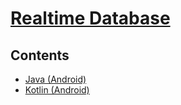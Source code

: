 # [Realtime Database](https://firebase.google.com/products/realtime-database/)

## Contents
- [Java (Android)](java-android/README.md)
- [Kotlin (Android)](kotlin-android/README.md)
